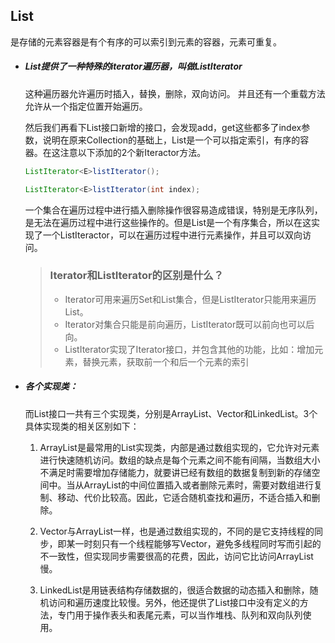 ## List

是存储的元素容器是有个有序的可以索引到元素的容器，元素可重复。

* ##### List提供了一种特殊的iterator遍历器，叫做ListIterator

  这种遍历器允许遍历时插入，替换，删除，双向访问。 并且还有一个重载方法允许从一个指定位置开始遍历。

  然后我们再看下List接口新增的接口，会发现add，get这些都多了index参数，说明在原来Collection的基础上，List是一个可以指定索引，有序的容器。在这注意以下添加的2个新Iteractor方法。

  ```java
  ListIterator<E>listIterator();

  ListIterator<E>listIterator(int index);
  ```

  一个集合在遍历过程中进行插入删除操作很容易造成错误，特别是无序队列，是无法在遍历过程中进行这些操作的。但是List是一个有序集合，所以在这实现了一个ListIteractor，可以在遍历过程中进行元素操作，并且可以双向访问。

  > ### Iterator和ListIterator的区别是什么？
  >
  > * Iterator可用来遍历Set和List集合，但是ListIterator只能用来遍历List。
  > * Iterator对集合只能是前向遍历，ListIterator既可以前向也可以后向。
  > * ListIterator实现了Iterator接口，并包含其他的功能，比如：增加元素，替换元素，获取前一个和后一个元素的索引

* ##### 各个实现类：

  而List接口一共有三个实现类，分别是ArrayList、Vector和LinkedList。3个具体实现类的相关区别如下：

  1. ArrayList是最常用的List实现类，内部是通过数组实现的，它允许对元素进行快速随机访问。数组的缺点是每个元素之间不能有间隔，当数组大小不满足时需要增加存储能力，就要讲已经有数组的数据复制到新的存储空间中。当从ArrayList的中间位置插入或者删除元素时，需要对数组进行复制、移动、代价比较高。因此，它适合随机查找和遍历，不适合插入和删除。

  2. Vector与ArrayList一样，也是通过数组实现的，不同的是它支持线程的同步，即某一时刻只有一个线程能够写Vector，避免多线程同时写而引起的不一致性，但实现同步需要很高的花费，因此，访问它比访问ArrayList慢。
  
  3. LinkedList是用链表结构存储数据的，很适合数据的动态插入和删除，随机访问和遍历速度比较慢。另外，他还提供了List接口中没有定义的方法，专门用于操作表头和表尾元素，可以当作堆栈、队列和双向队列使用。



